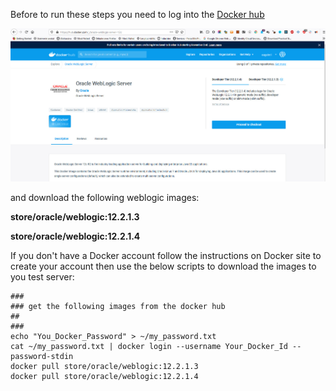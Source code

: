 Before to run these steps you need to log into the [Docker hub](https://hub.docker.com/_/oracle-weblogic-server-12c) 

![](images/docker-hub.jpg)



and download the following weblogic images:

**store/oracle/weblogic:12.2.1.3**

**store/oracle/weblogic:12.2.1.4**

If you don't have a Docker account follow the instructions on Docker site to create your account then use the below scripts to download the images to you test server:

```
###
### get the following images from the docker hub
##  
###
echo "You_Docker_Password" > ~/my_password.txt
cat ~/my_password.txt | docker login --username Your_Docker_Id --password-stdin
docker pull store/oracle/weblogic:12.2.1.3 
docker pull store/oracle/weblogic:12.2.1.4
```
